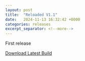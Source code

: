 ```yaml
---
layout: post
title:  "Reloaded V1.1"
date:   2024-11-13 16:32:42 +0000
categories: releases
excerpt_separator: <!--more-->
---
```


First release

<p class="download">
  <a class="btn btn-dark btn-lg get-started-btn" href="#" role="button">Download Latest Build</a>
</p>